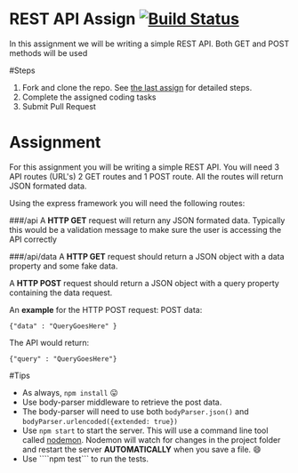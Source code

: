 # REST API Assign [![Build Status](https://travis-ci.org/UVU-DigitalMedia/DGM3780RestAPIAssignment.svg?branch=master)](https://travis-ci.org/UVU-DigitalMedia/DGM3780RestAPIAssignment)
In this assignment we will be writing a simple REST API. Both GET and POST methods will be used

#Steps
1. Fork and clone the repo. See [the last assign](https://github.com/UVU-DigitalMedia/DGM3780-Assign1) for detailed steps.
2. Complete the assigned coding tasks
3. Submit Pull Request

# Assignment
For this assignment you will be writing a simple REST API. You will need 3 API routes (URL's) 2 GET routes and 1 POST route. All the routes will return JSON formated data.

Using the express framework you will need the following routes:

###/api
A **HTTP GET** request will return any JSON formated data. Typically this would be a validation message to make sure the user is accessing the API correctly

###/api/data
A **HTTP GET** request should return a JSON object with a data property and some fake data.

A **HTTP POST** request should return a JSON object with a query property containing the data request.

An **example** for the HTTP POST request:
POST data:

````{"data" : "QueryGoesHere" }````

The API would return:

````{"query" : "QueryGoesHere"}````


#Tips
- As always, ````npm install```` :stuck_out_tongue:
- Use body-parser middleware to retrieve the post data.
- The body-parser will need to use both ````bodyParser.json()```` and ````bodyParser.urlencoded({extended: true})````
- Use ````npm start```` to start the server. This will use a command line tool called [nodemon](http://nodemon.io/). Nodemon will watch for changes in the project folder and restart the server **AUTOMATICALLY** when you save a file. :smile:
- Use ````npm test``` to run the tests.

